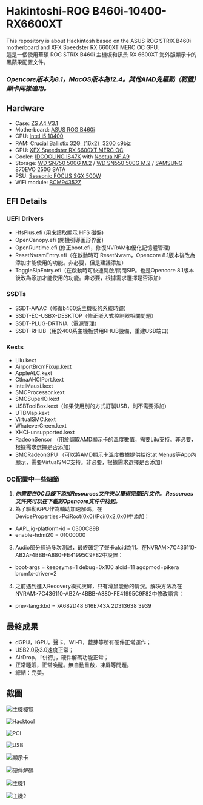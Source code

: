 # Hakintoshi-ROG B460i-10400-RX6600XT
This repository is about Hackintosh based on the ASUS ROG STRIX B460i motherboard and XFX Speedster RX 6600XT MERC OC GPU.  
這是一個使用華碩 ROG STRIX B460i 主機板和訊景 RX 6600XT 海外版顯示卡的黑蘋果配置文件。

### ***Opencore版本为8.1，MacOS版本為12.4。其他AMD免驅動（韌體）顯卡同樣適用。***

## Hardware

*  Case: [ZS A4 V3.1](https://zscases.com/products/zs-a4-v3-2)
*  Motherboard: [ASUS ROG B460i](https://rog.asus.com/motherboards/rog-strix/rog-strix-b460-i-gaming-model/)
*  CPU: [Intel i5 10400](https://www.intel.com/content/www/us/en/products/sku/199271/intel-core-i510400-processor-12m-cache-up-to-4-30-ghz/specifications.html)
*  RAM: [Crucial Ballistix 32G（16x2）3200 c9bjz](https://www.crucial.com/memory/ddr4/bl2k16g32c16u4b)
*  GPU: [XFX Speedster RX 6600XT MERC OC](https://www.xfxforce.com/shop/xfx-speedster-merc-308-amd-radeon-tm-rx-6600-xt-black)
*  Cooler: [IDCOOLING IS47K](http://www.idcooling.com/Product/detail/id/205/name/IS-47K) with [Noctua NF A9](https://noctua.at/en/nf-a9-pwm)
*  Storage: [WD SN750 500G M.2](https://shop.westerndigital.com/products/internal-drives/wd-black-sn750-nvme-ssd#WDS500G3X0C) / [WD SN550 500G M.2](https://shop.westerndigital.com/products/internal-drives/wd-blue-sn550-nvme-ssd#WDS500G2B0C) / [SAMSUNG 870EVO 250G SATA](https://www.samsung.com/us/computing/memory-storage/solid-state-drives/870-evo-sata-2-5-ssd-250gb-mz-77e250b-am/)
* PSU: [Seasonic FOCUS SGX 500W](https://www.amazon.com/Seasonic-SGX-500-Full-Modular-Warranty-SSR-500SGX/dp/B07WVWNZQ3)
* WiFi module: [BCM94352Z](https://www.amazon.com/BCM94352Z/s?k=BCM94352Z)

## EFI Details

### UEFI Drivers
* HfsPlus.efi (用來讀取顯示 HFS 磁盤)
* OpenCanopy.efi (開機引導圖形界面)
* OpenRuntime.efi (修正boot.efi，修復NVRAM和優化記憶體管理)
* ResetNvramEntry.efi（在啟動時可 ResetNvram，Opencore 8.1版本後改為添加才能使用的功能。非必要，但是建議添加）
* ToggleSipEntry.efi（在啟動時可快速開啟/關閉SIP。也是Opencore 8.1版本後改為添加才能使用的功能。非必要，根據需求選擇是否添加）

### SSDTs

* SSDT-AWAC（修復b460系主機板的系統時鐘）
* SSDT-EC-USBX-DESKTOP（修正嵌入式控制器相關問題）
* SSDT-PLUG-DRTNIA（電源管理）
* SSDT-RHUB（用於400系主機板禁用RHUB設備，重建USB端口）

### Kexts
* Lilu.kext
* AirportBrcmFixup.kext 
* AppleALC.kext
* CtlnaAHCIPort.kext
* IntelMausi.kext
* SMCProcessor.kext
* SMCSuperlO.kext
* USBToolBox.kext（如果使用別的方式訂製USB，則不需要添加）
* UTBMap.kext
* VirtualSMC.kext
* WhateverGreen.kext
* XHCI-unsupported.kext
* RadeonSensor （用於調取AMD顯示卡的溫度數值，需要Lilu支持。非必要，根據需求選擇是否添加）
* SMCRadeonGPU （可以將AMD顯示卡溫度數據提供給iStat Menus等App內顯示，需要VirtualSMC支持。非必要，根據需求選擇是否添加）

### OC配置中一些細節

1. ***你需要在OC目錄下添加Resources文件夾以獲得完整EFI文件。 Resources文件夾可以在下載的Opencore文件中找到。***
2. 為了驅動iGPU作為輔助加速解碼，在DeviceProperties>PciRoot(0x0)/Pci(0x2,0x0)中添加：
- AAPL,ig-platform-id = 0300C89B 
- enable-hdmi20 = 01000000 

3. Audio部分經過多次測試，最終確定了聲卡alcid為11。在NVRAM>7C436110-AB2A-4BBB-A880-FE41995C9F82中設置：
- boot-args = keepsyms=1 debug=0x100 alcid=11 agdpmod=pikera brcmfx-driver=2

4. 之前遇到進入Recovery模式灰屏，只有滑鼠能動的情況。解決方法為在NVRAM>7C436110-AB2A-4BBB-A880-FE41995C9F82中修改語言：
- prev-lang:kbd = 7A682D48 616E743A 2D313638 3939



## 最終成果
- dGPU，iGPU，聲卡，Wi-Fi，藍芽等所有硬件正常運作；
- USB2.0及3.0速度正常；
- AirDrop，「併行」，硬件解碼功能正常；
- 正常睡眠，正常喚醒。無自動重啟，凍屏等問題。
- 總結：完美。

## 截圖
![主機概覽]([https://imgur.com/gazHYfy](https://i.imgur.com/gazHYfy.png))

![Hacktool](https://lh3.googleusercontent.com/dVL-gNKk6Nd0sjqPlm0EgDiDIH4XM81kTFzc9beLkBSAw4VMjlwtwJub4YKT4L6cdBcYe4XSYIcxmoZQEq_J6zd9X0t1_4MvsgwmSapyRHspGArIuUNLUC4hlJyKjoLk83Tj0ne6bPb6SmYW1nzDsqnpH2dDGqA_bhRc98zA2cBXwoVCOVm798l7hijx3heBNqj2X3I0vE2DcMbP7XagbMFYsRjCfk1EK80NJ56_8chjxnVv5YLJvQx_Yqp9yglW1XJreXBAaDlRmh1Q9_Zrp-k0Z0WpjK8eZLvhdC-g9_icNcaPJq4jDrbgdnKWL5t2QaLudtG0HR-uXvr8exnqFA9y4Id_PhhuXzQgNaS7nts2KJlcgp4olrOh_kE7j8rw-B6H0et4MRi0LHodjzLhIkZ0UyE-BEnJovpRlF3rj7QIrteFZuTtbiiwwRGolfzztBDFq4XNLyDGUq1QTXzaEFGY9M0uXp3k2JJxwBhrByeTL_LX0xcbbwBpy9_vIowOe9g1u_hf61NQRSIWMMR34WePeyOGeDvcS17jXD3wkOYstH4WLq0GmkXpvehiR7RzJuiJgpbdR_yEo_j8Y0dx6diVbc1_xaT6Md03bEe3JmykwGdTqiARxe0aANoQO3RcX2rnpSZ8Bx4GCAfjjfSIjYpcwPDBfPrQzpZrf1LSM4tYbyXYqyvJgKBCgsadeaQ2VmZIeg7jPiWGO7t49dJtPhqXjkj6VT3RKgcCGwqXhVAOu4Urg3hjF0V_fdnBAKLb6qc65qI6VSjw8p1AUEqQGDv1kQKgyw_ZpHRk5hN04k3aNp4B0v-P8f03LEbUPdDo_wU=w2846-h1694-no?authuser=0)

![PCI](https://lh3.googleusercontent.com/cypx2h2ZZQ2_L9us3GlGFRVuSRWn0Zdg6TpljvvL5r--xELXlYR1_F2V1uSPitJX_1GRXkwQ2NEBXPGV5wAEkwdznLxlBq6WZTGPRbFviOCinPT38N-eUpUahHmCQPrdlT9NfQNulOKTRrkpWRQGMsAB9R9nATLbidRWcfEEw389TNiR_u9fVUs-1jV5XHGzzSehRCFMXJS9yW8C2th_xpzX-Jk4RQ00wx8T4RGRJG4yepAeKnW-AgBgWZ_bx8AimLXR-tdOO7REXFSGX1w9fUNBgfs0bpCxPEHs3BSxdYoC1nSLTIq2T98dc0q1ppQWpM3FngZ2fh2CMg32dz0GArdJrQqVYbdV95lNCow7k3BRgU8L9Va0EB8-66yusvSjqq2Vs3UJxWZzfraStlW0S3gAeDNmkFQoXJ9VCPvy-ejm5Wk11e8hSLa289ks5DimsZMMUZ3ZBDKe_IhXUicuRn65itvTTgIT2G_nac4zlwLpm0u1e93jJhS7-G8i6swasS972Xg3IrhmaAOho1dPo1CaOySzHgjQqOWpzVkX-BqUTgqi_XseiECNr_01Ij0kSjR6DBn9ayXL9bRBGTzRBdWSQPF624yR1muqnl8tWdl4Z_PjdCkWVHddn4YMg-J0exr2Aw6oaA2GLZeTYBLKh7oZKgU-7plqq1auyJWhvec-lgcV_S4O_Q7LRpn11OixaJVBkpZxnPMGpaoxbvK-RGeoXdQ0BEpBLBA4BRftisoCqYLKovD7KExX1VONsWmX0oN1az8LhR8v0pchUAZFwfhuuvme4HmNTzYMjAP00sqFxAbc6gP4_BSPPS_hPIV1NU8=w1836-h1388-no?authuser=0)

![USB](https://lh3.googleusercontent.com/O-hmPMGyKdSqAvqIJ5Cy_A9_wwGQWiOivmhgG4gthbtCRvvAFsoewV5jnYzs_fEQah8S32K_5Q_LOMYLX3y43hBQ0Mef_FBmgSLOosmkDfBAUa4H1vulOuKEa1vq4Ty8zj4rFX_k3eJs4DlhX0MynuJypTopfVLmT3K4xPWqVIVv3a8194xmLVYyUD2Cm0JyLDC86JlI95MyGIzaQCQ0-yzxk1OutFwYQIV-nrOx2hXqyrvuzxQ9aFnJHj-ZwRPUBHeKi55gZCDKbXysaHlgt-BLZlJ6GATzNagkhld0c4IisJSk1UDuboyE-6oKVcWhi75bFjIWnhesj-uMw-9EkGLBsGNO2gl8jUAG_bHBKQhJACB5TfNYs6nCpFvVykHouj_es2s1rootmccpnoWV7i_Kf8nJ0BwiLFuRVbdtFsj21SGm63VZq9Q2VW_95xWTtpQM45yeNgCSLOajkX5QkAxMVGRJcVIqMEzqbDf-YjyRGzQmqx4-xDnJ39zdtTo5cTP9OTfwuC0aNY2QV6IqW4m86wF-DK9ox8fTTy90GRir5dOoICKQ0r7swpcve_PS1Ik9S2ErVX4Z4M9aD3kPvdS76LOpq77g2PtAXyLhl3-KppePJUjibG3D3y8xUILNUQKV6dOG8iUW2WrBdJel7W0Qv6QtuG5xv0PliyYzsQwEoOz4ePNzX2rwTC2aFMETMKSjhsnd7Z5-zpZ6TuiPpTN1GGY8LOwk1ll0YlE8OkYBgZLSC5SXu5hlLcNS94lLst3NXzFythI9fIqTU36wO-ePfPfXKFuX1jENFwKeuQio-JghRpR1nS6NSE23nIbYp0U=w1840-h1384-no?authuser=0)

![顯示卡](https://lh3.googleusercontent.com/Q-yI6qrjB3BL7GrWFnTHzcJw4o3-7V16ww-48bHiKlgWuRwhqjjYLJJQf4RVfh1v5XohL1OAZNurYwUqZGU8sQOwiD4ULgKR9C7cA_J-Ycd3K9vXhpwPCtUesA20R-c-0LgjNAiQKLuNarOwyCZUkf1BCJidOxEjKVubjbckB0K3na6art-QlsRuEZ8Yu5GV0Lcs88SjI0Ki1xuuxM3lcUKo7axRgHDcLtZKiyPHoMV9htymcZVWp1FVCl4CA12wCMtoedn9eyhBidzbO5YUS1q-jWNX0ks4r6eB5f5MGul9i4wizOZJp0CwSWmQ_C1gICGE797kN26WiBRdereYoNM0OItEM7pwbbI7xzIJpHhTqLCNbcUtHEJErcXElJz3mw-P7QhV6yphuuTkgfveGpxro7FKTYciPGWlFUrQ4k_MuI7rUzs6g_iJsNh1kpDDAATLOli31SruYE2pL7Sdc8Km-1rZPPf4Hn3r6NWSo9qmXKXz1Bno0YPLmpS1fbpT6K0uC6iV7W6Wz_slAWBE0ScUwi_lhiASQ6QL2kwi8tji_3laq9XfHbEIdOnXfRTd0yfn-zxchxASwUL93w-_0xfcMWklu6RdfKFCj_cnTW-yaYuDiL2VWCdKvF3LORe9YTa8uwqN4RD4urpEa8eTbRxAo_UybYBOYWwSrzfRuwY0JuAfEAgRRjMISmH7t_5-sFjTFPlOuENmMbYo6sKEIsGRhbgQQYT3CFV1k504qQQJOVQENgTYJTgHgf_lZgiNuBcFItr7blbu8mK-FzLYr33UPcYOSsbzSo105mQA_eWW7C7uOq0Wdk8TlYz41sJX41I=w1840-h1386-no?authuser=0)

![硬件解碼](https://lh3.googleusercontent.com/zeKHyezLs17T-bQNz7KCNJE0iBgrxlKkmBWK78xTWmjU43PZ9xkaSnBcetwrIBIG9LQ8lctjKXdrOym_QeixXJSjk3X304qtpZeohwQcn5Pbera7LmAUfA-6PSq0rkdqi5R_RUYOd2kTa0ecZpMDyEe-voH2JbiC-XcQ9ooJ4sJuFY3zf9ETwKx4RsyvrW5fEyb7-nwuIRv-8rijBl_YF2DHrKTo-6h94Q4y9uVTq5kmortdPrsfdw_9IkcKIigTaBWe6cbxg2JqrWvIkKuXWflxNS3eGCYRb-MovgB1PkYUx0za1BEmAQQXzcq2ZEwohLc2E53wJikVH-BeuY1lTP0vCYuxLAOen7L6JYTF__Mda8bcWbEdtfm6DNEcHX6SarFvwSgObd4B0_6eyE3ckib55s-uHmxzOuqe8LpRmTf2PmrUjwjvyBybSIFIBuYtJU7PGenKbl89PBjI9NI2_txaWl_n0D1s9rhVJQremFTE4nq0CF5QwCsGA0KxvsIewO-LvMEwNfvaV5uoXR6QC3nJni2UTAj31MNzDd_a8bU3bcDniDcVcDe23V1HJrSidAebIAvk_q-D3Yj4C5d4YeiGvp9wCKHqNUNbu2cA8yvSOUBA8Mu8H2o-iW8yXn-zcpEokfdJj_aP5Ey6SOkRipn1_ZHHVILUa8T3B8EWOGS-JmcqT_Yw3-iRPzoLaldfcF9y5CI5-ZGxD6qBmol2vJEXS6ohT7jyEXQeerYw1Y99qFBQJbR3tRVc3W7W1QqDUTiDnoBjwfG98b0xiAzEUbS3i6ugFsrkobHLEmyOgVe42an_nx4kP5ZXEHGhsWrpy1s=w1572-h1034-no?authuser=0)

![主機1](https://lh3.googleusercontent.com/V66Vw7_ZBletAoEi6csijNRVC424kOTqDpWtQ2bT_O3pWWAVGugqQx-gvA4mUNwXk_ADpXIlRkVgXY3Mnpbwi16rBFituHCV_oD6vfF3Ix1fqi_39SzZfHQBtCbUTAgqmWpyb7skJ6r6aJVuHDo-kLtdpU7zyoMDwo6YY0bkY5LGx4r_S9uQQyQMt5MbGxDjMZnmG19rSJuL5SJUvJiZLfUOLhpjndyaU6qJv2kEX1_zG9U1IAMydNyHcM8L2GRX3uPg7GKpUxod2q9ucLS3iadzJu579sfh1ffUashhA4NNcMPe-3jPFv8DUEc7D9g366l2Hf9P92H3DWB4P8S0vtCYC3lGua9seZX0ZQ0OJO6WqeBkdqorJyf22NaWcmuA4euMQv7N05Nlp6vA5X0x8Bv7eBr5lh77S-qDRRyDDpsrj_NQfiQYzKpC3HKMnE6EaZQ7dGJnquMGZyGkU_1Y86zd73uCGbhF0RpMheyZfhBdfcQcqglfhGbNa6HG5aSwRfrdV76DC7X1aCEwnexVE_mAs2E_Idj98v2YM2umPVnXAAKfMt_v6dyvDoVM_QQlVoOIY28iGtJ7U0Dj6iI8GFytQdKt04nPp3AXjJSNtLpweTYVqtMBck51CYVGzbf6IFwH737TlA9zW-RUBknsvUYvhdEV25OJ7JTlqTl0XQN2FpkKm47LmgKkax3Ek6qA5CbkW_9lCoCxGglQK6YGLz33brYk-VMVwsz2WpHKRVc4UatHnX_oUu3geTsQJTpjJ0PgCy483vSnJuwOYci6hHzcJCxHYgBswDFhr8d-NcHE_60gQAh1To-PyT49GhHa_io=w2372-h1778-no?authuser=0)

![主機2](https://lh3.googleusercontent.com/Ev5oG6_k-y0NhT7DMqwW1tdBkjEOckxvKFUjt7PUqlms1IKxo-WDb3pRlj8Hg0Mgy9GMSuXlxIyIbhK4oZvr3TzvBcjMDyB90TQhnDBDY4eC2yg4ro6MnXdaXEGeS3DK5BIY3vsCxcY9VYb5KXed2ZOmRyS-9UMOHprMuj0ksLY_U5qi-6Zt31aGm-KHuudac6KCS-L1z0ONcFd5wz5GLsKR0hXn7a0PGHsgLk0sSQ0nDD4dlsFplXvOCfyQ6EEYpqHxyRZHsmuMhpj5bWFQMILSwC7bxEBYaudTS-7IDCs5ApISocOkgxgAJ1La4YfvYrFTPMKYyillpce6GVh_x9c8rh2mZIByd1vYXGh6sutP9i3My9BgPVYuSSb81J5Hv1uwdiOrUftoXW0hOYFxCnv1NUaBI5tp3rdBm1a0Qnw5SIEDVuoOoa6TLcINB5Rmj-jW2x9ukevqTgPydPRJ6D1Uhlpg61K9vBRnsCX98wKPvbScqeGTh2Zqh2OF7Cr89Tv5nJsv1yQV_9rGg7_eZUuR9Oun1IDv196WLhhJiRoOt-KcBhHCUrLgmgckuqmO8VoxkAJT3ipqMXc-ibHXKJxtTtsS0D6tkwWHr9GqB29rblm8ogljreatMnT-CFEiWKnRex2IPlWTcCziu8Iyvky9X8pADpP8FED1jii9j19OO0uvEXsBOZPcmdgcyNSFKOfiiH4lED0pZseWkC6lF2L30DyL2h2ruOSYKq1eB3EsKglWQd5tnJ5IpsQwDWHAI2QQV8PA9eyK2VssCAnDlgs1tQkBGhPc60aUjs2LmoVm5zfCJ5-GKK6Ha5WDtkN3RuE=s1778-no?authuser=0)
